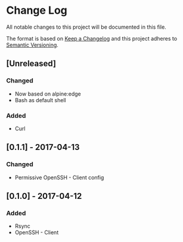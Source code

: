 # Change Log
All notable changes to this project will be documented in this file.

The format is based on [Keep a Changelog](http://keepachangelog.com/)
and this project adheres to [Semantic Versioning](http://semver.org/).

## [Unreleased]
### Changed
- Now based on alpine:edge
- Bash as default shell

### Added
- Curl

## [0.1.1] - 2017-04-13
### Changed
- Permissive OpenSSH - Client config

## [0.1.0] - 2017-04-12
### Added
- Rsync
- OpenSSH - Client
